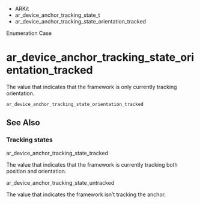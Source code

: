 

- ARKit
- ar_device_anchor_tracking_state_t
-  ar_device_anchor_tracking_state_orientation_tracked 

Enumeration Case

# ar_device_anchor_tracking_state_orientation_tracked

The value that indicates that the framework is only currently tracking orientation.

``` source
ar_device_anchor_tracking_state_orientation_tracked
```

## See Also

### Tracking states

ar_device_anchor_tracking_state_tracked

The value that indicates that the framework is currently tracking both position and orientation.

ar_device_anchor_tracking_state_untracked

The value that indicates the framework isn’t tracking the anchor.

